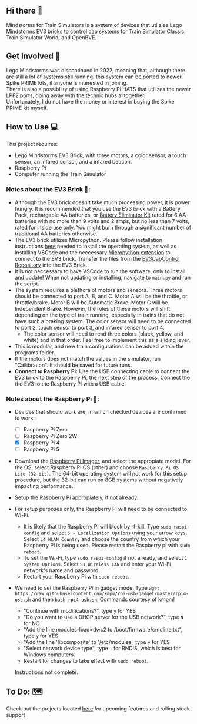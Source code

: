 ## Hi there 👋

Mindstorms for Train Simulators is a system of devices that utilzies Lego Mindstorms EV3 bricks to control cab systems for Train Simulator Classic, Train Simulator World, and OpenBVE.

## Get Involved 🌈

Lego Mindstorms was discontinued in 2022, meaning that, although there are still a lot of systems still running, this system can be ported to newer Spike PRIME kits, if anyone is interested in joining.  
There is also a possibility of using Raspberry Pi HATS that utilizes the newer LPF2 ports, doing away with the technic hubs alltogether.  
Unfortunately, I do not have the money or interest in buying the Spike PRIME kit myself.

## How to Use 💻

This project requires:
* Lego Mindstorms EV3 Brick, with three motors, a color sensor, a touch sensor, an infared sensor, and a infared beacon.
* Raspberry Pi
* Computer running the Train Simulator

### Notes about the EV3 Brick 🧱:
* Although the EV3 brick doesn't take much processing power, it is power hungry. It is recommended that you use the EV3 brick with a Battery Pack, rechargable AA batteries, or [Battery Eliminator Kit](https://www.batteryeliminatorkits.com/product-p/6aa-eliminator-kit.htm) rated for 6 AA batteries with no more than 9 volts and 2 amps, but no less than 7 volts, rated for inside use only. You might burn through a significant number of traditional AA batteries otherwise.
* The EV3 brick utilizes Micropython. Please follow installation instructions [here](https://education.lego.com/en-us/product-resources/mindstorms-ev3/teacher-resources/python-for-ev3/) needed to install the operating system, as well as installing VSCode and the neccessary [Micropython extension](https://marketplace.visualstudio.com/items?itemName=lego-education.ev3-micropython) to connect to the EV3 brick. Transfer the files from the [EV3CabControl Repository](https://github.com/Mindstorms-for-Train-Simulators/EV3CabControl) into the EV3 Brick.
 * It is not neccessary to have VSCode to run the software, only to install and update! When not updating or installing, navigate to ``main.py`` and run the script.
* The system requires a plethora of motors and sensors. Three motors should be connected to port A, B, and C. Motor A will be the throttle, or throttle/brake. Motor B will be Automatic Brake. Motor C will be Independent Brake. However, the roles of these motors will shift depending on the type of train running, especially in trains that do not have such a braking system. The color sensor will need to be connected to port 2, touch sensor to port 3, and infared sensor to port 4.
  * The color sensor will need to read three colors (black, yellow, and white) and in that order. Feel free to implement this as a sliding lever.
* This is modular, and new train configurations can be added within the programs folder.
* If the motors does not match the values in the simulator, run "Callibration". It should be saved for future runs.
* **Connect to Raspberry Pi:** Use the USB connecting cable to connect the EV3 brick to the Raspberry Pi, the next step of the process. Connect the the EV3 to the Raspberry Pi with a USB cable.

### Notes about the Raspberry Pi 🥧:
* Devices that should work are, in which checked devices are confirmed to work:
  - [ ] Raspberry Pi Zero
  - [ ] Raspberry Pi Zero 2W
  - [x] Raspberry Pi 4
  - [ ] Raspberry Pi 5
* Download the [Raspberry Pi Imager](https://www.raspberrypi.com/software/), and select the appropiate model. For the OS, select Raspberry Pi OS (other) and choose ``Raspberry Pi OS Lite (32-bit)``. The 64-bit operating system will not work for this setup procedure, but the 32-bit can run on 8GB systems without negatively impacting performance.
* Setup the Raspberry Pi appropiately, if not already.
* For setup purposes only, the Raspberry Pi will need to be connected to Wi-Fi.
  * It is likely that the Raspberry Pi will block by rf-kill. Type ``sudo raspi-config`` and select ``5 - Localization Options`` using your arrow keys. Select ``L4 WLAN Country`` and choose the country from which your Raspberry Pi is being used. Please restart the Raspberry pi with ``sudo reboot``.
  * To set the Wi-Fi, type ``sudo raspi-config`` if not already, and select ``1 System Options``. Select ``S1 Wireless LAN`` and enter your Wi-Fi network's name and password.
  * Restart your Raspberry Pi with ``sudo reboot``.
* We need to set the Raspberry Pi in gadget mode. Type ``wget https://raw.githubusercontent.com/kmpm/rpi-usb-gadget/master/rpi4-usb.sh`` and then ``bash rpi4-usb.sh``. Commands courtesy of [kmpm](https://github.com/kmpm/rpi-usb-gadget)!
  * "Continue with modifications?", type ``y`` for YES
  * "Do you want to use a DHCP server for the USB network?", type ``N`` for NO
  * "Add the line modules-load=dwc2 to /boot/firmware/cmdline.txt", type ``y`` for YES
  * "Add the line 'libcomposite' to '/etc/modules', type ``y`` for YES
  * "Select network device type", type ``1`` for RNDIS, which is best for Windows computers.
  * Restart for changes to take effect with ``sudo reboot``.

  Instructions not complete.

## To Do: 🗺️
Check out the projects located [here](https://github.com/orgs/Mindstorms-for-Train-Simulators/projects) for upcoming features and rolling stock support
